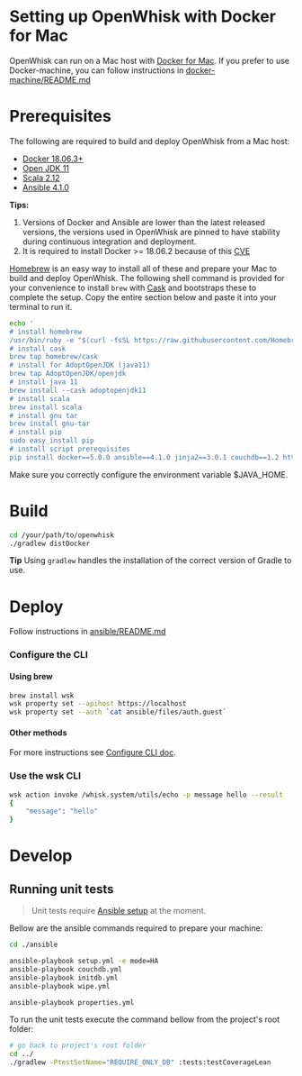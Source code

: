 <!--
#
# Licensed to the Apache Software Foundation (ASF) under one or more
# contributor license agreements.  See the NOTICE file distributed with
# this work for additional information regarding copyright ownership.
# The ASF licenses this file to You under the Apache License, Version 2.0
# (the "License"); you may not use this file except in compliance with
# the License.  You may obtain a copy of the License at
#
#     http://www.apache.org/licenses/LICENSE-2.0
#
# Unless required by applicable law or agreed to in writing, software
# distributed under the License is distributed on an "AS IS" BASIS,
# WITHOUT WARRANTIES OR CONDITIONS OF ANY KIND, either express or implied.
# See the License for the specific language governing permissions and
# limitations under the License.
#
-->

# Setting up OpenWhisk with Docker for Mac

OpenWhisk can run on a Mac host with [Docker for Mac](https://docs.docker.com/docker-for-mac/).
If you prefer to use Docker-machine, you can follow instructions in [docker-machine/README.md](docker-machine/README.md)

# Prerequisites

The following are required to build and deploy OpenWhisk from a Mac host:

- [Docker 18.06.3+](https://docs.docker.com/docker-for-mac/install/)
- [Open JDK 11](https://adoptopenjdk.net/releases.html#x64_mac)
- [Scala 2.12](http://scala-lang.org/download/)
- [Ansible 4.1.0](https://docs.ansible.com/ansible/latest/installation_guide/intro_installation.html)

**Tips:**
 1. Versions of Docker and Ansible are lower than the latest released versions, the versions used in OpenWhisk are pinned to have stability during continuous integration and deployment.<br>
 2. It is required to install Docker >= 18.06.2 because of this [CVE](https://cve.mitre.org/cgi-bin/cvename.cgi?name=CVE-2019-5736)


[Homebrew](http://brew.sh/) is an easy way to install all of these and prepare your Mac to build and deploy OpenWhisk. The following shell command is provided for your convenience to install `brew` with [Cask](https://github.com/caskroom/homebrew-cask) and bootstraps these to complete the setup. Copy the entire section below and paste it into your terminal to run it.

```bash
echo '
# install homebrew
/usr/bin/ruby -e "$(curl -fsSL https://raw.githubusercontent.com/Homebrew/install/master/install)"
# install cask
brew tap homebrew/cask
# install for AdoptOpenJDK (java11)
brew tap AdoptOpenJDK/openjdk
# install java 11
brew install --cask adoptopenjdk11
# install scala
brew install scala
# install gnu tar
brew install gnu-tar
# install pip
sudo easy_install pip
# install script prerequisites
pip install docker==5.0.0 ansible==4.1.0 jinja2==3.0.1 couchdb==1.2 httplib2==0.19.1 requests==2.25.1 six=1.16.0
```

Make sure you correctly configure the environment variable $JAVA_HOME.

# Build
```bash
cd /your/path/to/openwhisk
./gradlew distDocker
```
**Tip** Using `gradlew` handles the installation of the correct version of Gradle to use.

# Deploy
Follow instructions in [ansible/README.md](../../ansible/README.md)

### Configure the CLI

#### Using brew

```bash
brew install wsk 
wsk property set --apihost https://localhost
wsk property set --auth `cat ansible/files/auth.guest`
```
#### Other methods
For more instructions see [Configure CLI doc](../../docs/cli.md).

### Use the wsk CLI
```bash
wsk action invoke /whisk.system/utils/echo -p message hello --result
{
    "message": "hello"
}
```

# Develop

## Running unit tests

> Unit tests require [Ansible setup](../../ansible/README.md) at the moment.

Bellow are the ansible commands required to prepare your machine:

```bash
cd ./ansible

ansible-playbook setup.yml -e mode=HA
ansible-playbook couchdb.yml
ansible-playbook initdb.yml
ansible-playbook wipe.yml

ansible-playbook properties.yml
```

To run the unit tests execute the command bellow from the project's root folder: 
```bash
# go back to project's root folder
cd ../
./gradlew -PtestSetName="REQUIRE_ONLY_DB" :tests:testCoverageLean 
```